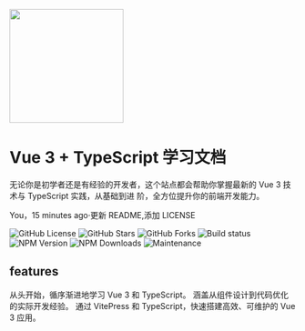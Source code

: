 <p>
<img src="https://qx1-oss.oss-cn-hangzhou.aliyuncs.com/images/logo.png" style="width:200px;" />
</p>
<h1>Vue 3 + TypeScript 学习文档 </h1>
<p>
无论你是初学者还是有经验的开发者，这个站点都会帮助你掌握最新的 Vue 3 技术与 TypeScript 实践，从基础到进
阶，全方位提升你的前端开发能力。
</p>
You，15 minutes ago·更新 README,添加 LICENSE
<p>
<!-- 后面可以加入 ?color=red 这样的参数改变徽章颜色，默认为绿色 -->

![GitHub License](https://img.shields.io/github/license/wujiangcai/vue3-ts-docs)
![GitHub Stars](https://img.shields.io/github/stars/mqxu/vue3-ts-docs)
![GitHub Forks](https://img.shields.io/github/forks/mgxu/vue3-ts-docs)
![Build status](https://img.shields.io/github/workflow/status/mqxu/vue3-ts-docs/CI)
![NPM Version](https://img.shields.io/npm/v/vue)
![NPM Downloads](https://img.shields.io/npm/dw/vue)
![Maintenance](https://img.shields.io/maintenance/yes/2024)
</p>

##  features
从头开始，循序渐进地学习 Vue 3 和 TypeScript。
涵盖从组件设计到代码优化的实际开发经验。
通过 VitePress 和 TypeScript，快速搭建高效、可维护的 Vue 3 应用。
